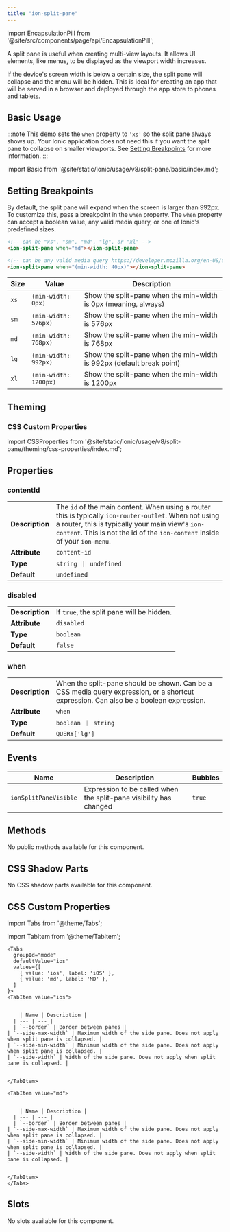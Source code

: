 ```yaml
---
title: "ion-split-pane"
---
```


<head>
  <title>ion-split-pane: Split Plane for Menus and Multi-View Layouts</title>
  <meta name="description" content="ion-split-pane is useful when creating multi-view app layouts. It allows UI elements, like menus, to be displayed as the viewport width increases." />
</head>

import EncapsulationPill from '@site/src/components/page/api/EncapsulationPill';

<EncapsulationPill type="shadow" />

A split pane is useful when creating multi-view layouts. It allows UI elements, like menus, to be
displayed as the viewport width increases.

If the device's screen width is below a certain size, the split pane will collapse and the menu will be hidden. This is ideal for creating an app that will be served in a browser and deployed through the app store to phones and tablets.

## Basic Usage

:::note
This demo sets the `when` property to `'xs'` so the split pane always shows up. Your Ionic application does not need this if you want the split pane to collapse on smaller viewports. See [Setting Breakpoints](#setting-breakpoints) for more information.
:::

import Basic from '@site/static/ionic/usage/v8/split-pane/basic/index.md';

<Basic />

## Setting Breakpoints

By default, the split pane will expand when the screen is larger than 992px. To customize this, pass a breakpoint in the `when` property. The `when` property can accept a boolean value, any valid media query, or one of Ionic's predefined sizes.

```html
<!-- can be "xs", "sm", "md", "lg", or "xl" -->
<ion-split-pane when="md"></ion-split-pane>

<!-- can be any valid media query https://developer.mozilla.org/en-US/docs/Web/CSS/Media_Queries/Using_media_queries -->
<ion-split-pane when="(min-width: 40px)"></ion-split-pane>
```

| Size | Value                 | Description                                                           |
| ---- | --------------------- | --------------------------------------------------------------------- |
| `xs` | `(min-width: 0px)`    | Show the split-pane when the min-width is 0px (meaning, always)       |
| `sm` | `(min-width: 576px)`  | Show the split-pane when the min-width is 576px                       |
| `md` | `(min-width: 768px)`  | Show the split-pane when the min-width is 768px                       |
| `lg` | `(min-width: 992px)`  | Show the split-pane when the min-width is 992px (default break point) |
| `xl` | `(min-width: 1200px)` | Show the split-pane when the min-width is 1200px                      |

## Theming

### CSS Custom Properties

import CSSProperties from '@site/static/ionic/usage/v8/split-pane/theming/css-properties/index.md';

<CSSProperties />

## Properties

### contentId

|                 |                                                                                                                                                                                                                                        |
| --------------- | -------------------------------------------------------------------------------------------------------------------------------------------------------------------------------------------------------------------------------------- |
| **Description** | The `id` of the main content. When using a router this is typically `ion-router-outlet`. When not using a router, this is typically your main view's `ion-content`. This is not the id of the `ion-content` inside of your `ion-menu`. |
| **Attribute**   | `content-id`                                                                                                                                                                                                                           |
| **Type**        | `string ｜ undefined`                                                                                                                                                                                                                  |
| **Default**     | `undefined`                                                                                                                                                                                                                            |

### disabled

|                 |                                           |
| --------------- | ----------------------------------------- |
| **Description** | If `true`, the split pane will be hidden. |
| **Attribute**   | `disabled`                                |
| **Type**        | `boolean`                                 |
| **Default**     | `false`                                   |

### when

|                 |                                                                                                                                       |
| --------------- | ------------------------------------------------------------------------------------------------------------------------------------- |
| **Description** | When the split-pane should be shown. Can be a CSS media query expression, or a shortcut expression. Can also be a boolean expression. |
| **Attribute**   | `when`                                                                                                                                |
| **Type**        | `boolean ｜ string`                                                                                                                   |
| **Default**     | `QUERY['lg']`                                                                                                                         |

## Events

| Name                  | Description                                                        | Bubbles |
| --------------------- | ------------------------------------------------------------------ | ------- |
| `ionSplitPaneVisible` | Expression to be called when the split-pane visibility has changed | `true`  |

## Methods

No public methods available for this component.

## CSS Shadow Parts

No CSS shadow parts available for this component.

## CSS Custom Properties

import Tabs from '@theme/Tabs';

import TabItem from '@theme/TabItem';

```mdx-code-block
<Tabs
  groupId="mode"
  defaultValue="ios"
  values={[
    { value: 'ios', label: 'iOS' },
    { value: 'md', label: 'MD' },
  ]
}>
<TabItem value="ios">


    | Name | Description |
  | --- | --- |
  | `--border` | Border between panes |
| `--side-max-width` | Maximum width of the side pane. Does not apply when split pane is collapsed. |
| `--side-min-width` | Minimum width of the side pane. Does not apply when split pane is collapsed. |
| `--side-width` | Width of the side pane. Does not apply when split pane is collapsed. |


</TabItem>

<TabItem value="md">


    | Name | Description |
  | --- | --- |
  | `--border` | Border between panes |
| `--side-max-width` | Maximum width of the side pane. Does not apply when split pane is collapsed. |
| `--side-min-width` | Minimum width of the side pane. Does not apply when split pane is collapsed. |
| `--side-width` | Width of the side pane. Does not apply when split pane is collapsed. |


</TabItem>
</Tabs>

```

## Slots

No slots available for this component.
